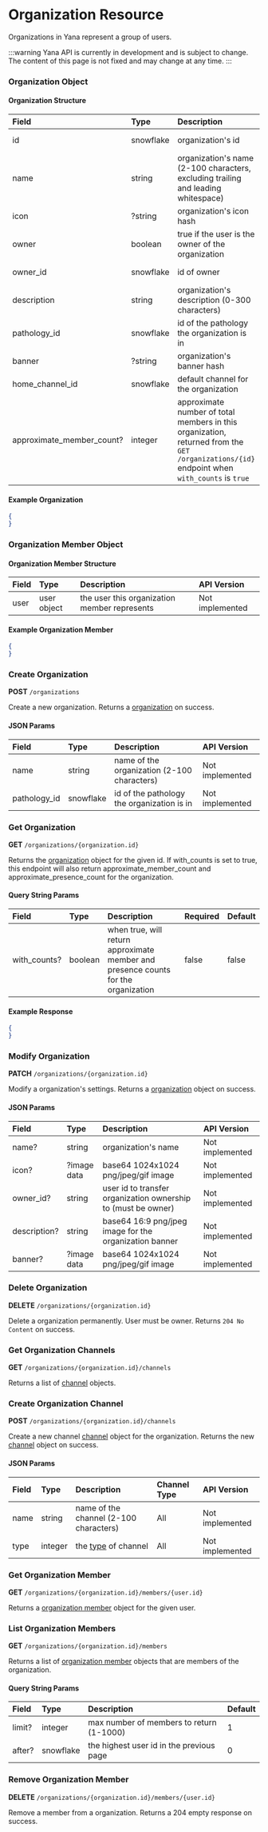 # Organization Resource

Organizations in Yana represent a group of users.

:::warning
Yana API is currently in development and is subject to change. The content of this page is not fixed and may change at any time.
:::

### Organization Object

#### Organization Structure

| Field                     | Type      | Description                                                                                                                                   | API Version       |
| :---                      | :---      | :---                                                                                                                                          | :---              |
| id                        | snowflake | organization's id                                                                                                                             | Not implemented   |
| name                      | string    | organization's name (2-100 characters, excluding trailing and leading whitespace)                                                             | Not implemented   |
| icon                      | ?string   | organization's icon hash                                                                                                                      | Not implemented   |
| owner                     | boolean   | true if the user is the owner of the organization                                                                                             | Not implemented   |
| owner_id                  | snowflake | id of owner                                                                                                                                   | Not implemented   |
| description               | string    | organization's description (0-300 characters)                                                                                                 | Not implemented   |
| pathology_id              | snowflake | id of the pathology the organization is in                                                                                                    | Not implemented   |
| banner                    | ?string   | organization's banner hash                                                                                                                    | Not implemented   |
| home_channel_id           | snowflake | default channel for the organization                                                                                                          | Not implemented   |
| approximate_member_count? | integer   | approximate number of total members in this organization, returned from the `GET /organizations/{id}` endpoint when `with_counts` is `true`   | Not implemented   |

#### Example Organization

```json
{
}
```

### Organization Member Object

#### Organization Member Structure

| Field         | Type          | Description                                   | API Version       |
| :---          | :---          | :---                                          | :---              |
| user          | user object   | the user this organization member represents  | Not implemented   |


#### Example Organization Member

```json
{
}
```

### Create Organization

**POST** `/organizations`

Create a new organization. Returns a [organization](#organization-object) on success.

#### JSON Params

| Field         | Type          | Description                                   | API Version       |
| :---          | :---          | :---                                          | :---              |
| name          | string        | name of the organization (2-100 characters)   | Not implemented   |
| pathology_id  | snowflake     | id of the pathology the organization is in    | Not implemented   |

### Get Organization

**GET** `/organizations/{organization.id}`

Returns the [organization](#organization-object) object for the given id. If with_counts is set to true, this endpoint will also return approximate_member_count and approximate_presence_count for the organization.

#### Query String Params

| Field             | Type      | Description                                                                           | Required | Default |
| :---              | :---      | :---                                                                                  | :---     | :---    |
| with_counts?      | boolean   | when true, will return approximate member and presence counts for the organization    | false    | false   |

#### Example Response

```json
{
}
```

### Modify Organization

**PATCH** `/organizations/{organization.id}`

Modify a organization's settings. Returns a [organization](#organization-object) object on success.

#### JSON Params

| Field         | Type          | Description                                                   | API Version       |
| :---          | :---          | :---                                                          | :---              |
| name?         | string        | organization's name                                           | Not implemented   |
| icon?         | ?image data   | base64 1024x1024 png/jpeg/gif image                           | Not implemented   |
| owner_id?     | string        | user id to transfer organization ownership to (must be owner) | Not implemented   |
| description?  | string        | base64 16:9 png/jpeg image for the organization banner        | Not implemented   |
| banner?       | ?image data   | base64 1024x1024 png/jpeg/gif image                           | Not implemented   |

### Delete Organization

**DELETE** `/organizations/{organization.id}`

Delete a organization permanently. User must be owner. Returns `204 No Content` on success.

### Get Organization Channels

**GET** `/organizations/{organization.id}/channels`

Returns a list of [channel](#channel-object) objects.

### Create Organization Channel

**POST** `/organizations/{organization.id}/channels`

Create a new channel [channel](#channel-object) object for the organization. Returns the new [channel](#channel-object) object on success.

#### JSON Params

| Field         | Type          | Description                                                                   | Channel Type      | API Version       |
| :---          | :---          | :---                                                                          | :---              | :---              |
| name          | string        | name of the channel (2-100 characters)                                        | All               | Not implemented   |
| type          | integer       | the [type](/docs/resources/channel#channel-types) of channel                  | All               | Not implemented   |

### Get Organization Member

**GET** `/organizations/{organization.id}/members/{user.id}`

Returns a [organization member](#organization-member-object) object for the given user.

### List Organization Members

**GET** `/organizations/{organization.id}/members`

Returns a list of [organization member](#organization-member-object) objects that are members of the organization.

#### Query String Params

| Field             | Type      | Description                                                                           | Default |
| :---              | :---      | :---                                                                                  | :---    |
| limit?            | integer   | max number of members to return (1-1000)                                              | 1       |
| after?            | snowflake | the highest user id in the previous page                                              | 0       |

### Remove Organization Member

**DELETE** `/organizations/{organization.id}/members/{user.id}`

Remove a member from a organization. Returns a 204 empty response on success.
